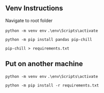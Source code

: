 ## Venv Instructions

Navigate to root folder

`python -m venv env`
`.\env\Scripts\activate`

`python -m pip install pandas pip-chill`

`pip-chill > requirements.txt`

## Put on another machine

`python -m venv env`
`.\env\Scripts\activate`

`python -m pip install -r requirements.txt`
